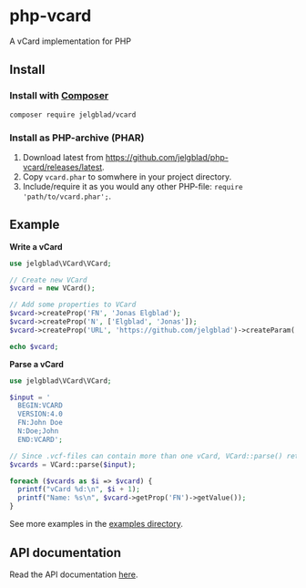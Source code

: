 # php-vcard
A vCard implementation for PHP

## Install

### Install with [Composer](https://getcomposer.org/)

```
composer require jelgblad/vcard
```

### Install as PHP-archive (PHAR)
1. Download latest from https://github.com/jelgblad/php-vcard/releases/latest.
2. Copy `vcard.phar` to somwhere in your project directory.
3. Include/require it as you would any other PHP-file: `require 'path/to/vcard.phar';`.

## Example

**Write a vCard**
```php
use jelgblad\VCard\VCard;

// Create new VCard
$vcard = new VCard();

// Add some properties to VCard
$vcard->createProp('FN', 'Jonas Elgblad');
$vcard->createProp('N', ['Elgblad', 'Jonas']);
$vcard->createProp('URL', 'https://github.com/jelgblad')->createParam('TYPE', 'github');

echo $vcard;
```

**Parse a vCard**
```php
use jelgblad\VCard\VCard;

$input = '
  BEGIN:VCARD
  VERSION:4.0
  FN:John Doe
  N:Doe;John
  END:VCARD';

// Since .vcf-files can contain more than one vCard, VCard::parse() returns an array of all the parsed vCards.
$vcards = VCard::parse($input);

foreach ($vcards as $i => $vcard) {
  printf("vCard %d:\n", $i + 1);
  printf("Name: %s\n", $vcard->getProp('FN')->getValue());
}
```

See more examples in the [examples directory](examples/).

## API documentation

Read the API documentation [here](docs/documentation.md).
